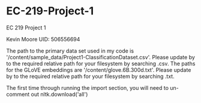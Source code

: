 # EC-219-Project-1
EC 219 Project 1

Kevin Moore
UID: 506556694

The path to the primary data set used in my code is '/content/sample_data/Project1-ClassificationDataset.csv'. Please update by to the required relative path for your filesystem by searching .csv.
The paths for the GLoVE embeddings are '/content/glove.6B.300d.txt'. Please update by to the required relative path for your filesystem by searching .txt.

The first time through running the import section, you will need to un-comment out  nltk.download('all')
